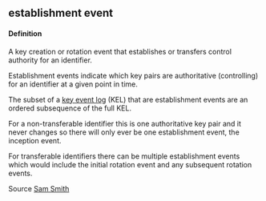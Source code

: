 ## establishment event

<h4>Definition</h4><p>A key creation or rotation event that establishes or transfers control authority for an identifier. </p><p>Establishment events indicate which key pairs are authoritative (controlling) for an identifier at a given point in time.</p><p>The subset of a <a href="key-event-log">key event log</a> (KEL) that are establishment events are an ordered subsequence of the full KEL.</p><p>For a non-transferable identifier this is one authoritative key pair and it never changes so there will only ever be one establishment event, the inception event.</p><p>For transferable identifiers there can be multiple establishment events which would include the initial rotation event and any subsequent rotation events.</p><p>Source <a href="https://github.com/WebOfTrust/ietf-keri/blob/main/draft-ssmith-keri.md#basic-terminology">Sam Smith</a></p>

